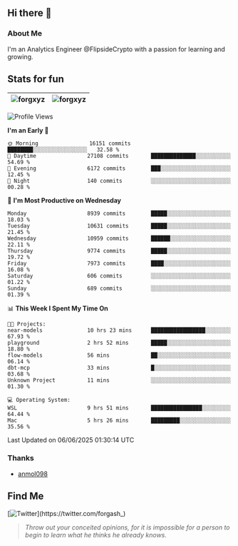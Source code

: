 ## Hi there 👋

### About Me

I'm an Analytics Engineer @FlipsideCrypto with a passion for learning and growing.
  
## Stats for fun

| <img align="center" src="https://github-readme-streak-stats.herokuapp.com/?user=forgxyz&theme=tokyonight" alt="forgxyz" /> | <img align="center" src="https://github-readme-stats.vercel.app/api?username=forgxyz&theme=tokyonight&show_icons=true" alt="forgxyz" /> |
| ------------- |------------- |


<!--START_SECTION:waka-->
![Profile Views](http://img.shields.io/badge/Profile%20Views-0-blue)

**I'm an Early 🐤** 

```text
🌞 Morning                16151 commits       ████████░░░░░░░░░░░░░░░░░   32.58 % 
🌆 Daytime                27108 commits       ██████████████░░░░░░░░░░░   54.69 % 
🌃 Evening                6172 commits        ███░░░░░░░░░░░░░░░░░░░░░░   12.45 % 
🌙 Night                  140 commits         ░░░░░░░░░░░░░░░░░░░░░░░░░   00.28 % 
```
📅 **I'm Most Productive on Wednesday** 

```text
Monday                   8939 commits        █████░░░░░░░░░░░░░░░░░░░░   18.03 % 
Tuesday                  10631 commits       █████░░░░░░░░░░░░░░░░░░░░   21.45 % 
Wednesday                10959 commits       ██████░░░░░░░░░░░░░░░░░░░   22.11 % 
Thursday                 9774 commits        █████░░░░░░░░░░░░░░░░░░░░   19.72 % 
Friday                   7973 commits        ████░░░░░░░░░░░░░░░░░░░░░   16.08 % 
Saturday                 606 commits         ░░░░░░░░░░░░░░░░░░░░░░░░░   01.22 % 
Sunday                   689 commits         ░░░░░░░░░░░░░░░░░░░░░░░░░   01.39 % 
```


📊 **This Week I Spent My Time On** 

```text
🐱‍💻 Projects: 
near-models              10 hrs 23 mins      █████████████████░░░░░░░░   67.93 % 
playground               2 hrs 52 mins       █████░░░░░░░░░░░░░░░░░░░░   18.80 % 
flow-models              56 mins             ██░░░░░░░░░░░░░░░░░░░░░░░   06.14 % 
dbt-mcp                  33 mins             █░░░░░░░░░░░░░░░░░░░░░░░░   03.68 % 
Unknown Project          11 mins             ░░░░░░░░░░░░░░░░░░░░░░░░░   01.30 % 

💻 Operating System: 
WSL                      9 hrs 51 mins       ████████████████░░░░░░░░░   64.44 % 
Mac                      5 hrs 26 mins       █████████░░░░░░░░░░░░░░░░   35.56 % 
```


 Last Updated on 06/06/2025 01:30:14 UTC
<!--END_SECTION:waka-->

### Thanks
 - [anmol098](https://github.com/anmol098/waka-readme-stats/)
  
## Find Me
[![Twitter](https://img.shields.io/twitter/url/https/twitter.com/forgash_.svg?style=social&label=Follow%20%40forgash_)](https://twitter.com/forgash_)


> *Throw out your conceited opinions, for it is impossible for a person to begin to learn what he thinks he already knows.* 
